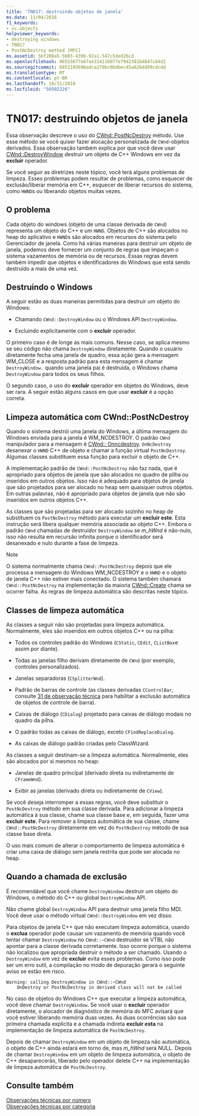 ```yaml
---
title: 'TN017: destruindo objetos de janela'
ms.date: 11/04/2016
f1_keywords:
- vc.objects
helpviewer_keywords:
- destroying windows
- TN017
- PostNcDestroy method [MFC]
ms.assetid: 5bf208a5-5683-439b-92a1-547c5ded26cd
ms.openlocfilehash: 06553677e67a4314116077e7942381bd847c64d2
ms.sourcegitcommit: 6052185696adca270bc9bdbec45a626dd89cdcdd
ms.translationtype: MT
ms.contentlocale: pt-BR
ms.lasthandoff: 10/31/2018
ms.locfileid: "50502226"
---
```

# <a name="tn017-destroying-window-objects"></a>TN017: destruindo objetos de janela

Essa observação descreve o uso do [CWnd::PostNcDestroy](../mfc/reference/cwnd-class.md#postncdestroy) método. Use esse método se você quiser fazer alocação personalizada de `CWnd`-objetos derivados. Essa observação também explica por que você deve usar [CWnd::DestroyWindow](../mfc/reference/cwnd-class.md#destroywindow) destruir um objeto de C++ Windows em vez da **excluir** operador.

Se você seguir as diretrizes neste tópico, você terá alguns problemas de limpeza. Esses problemas podem resultar de problemas, como esquecer de exclusão/liberar memória em C++, esquecer de liberar recursos do sistema, como `HWND`s ou liberando objetos muitas vezes.

## <a name="the-problem"></a>O problema

Cada objeto do windows (objeto de uma classe derivada de `CWnd`) representa um objeto do C++ e um `HWND`. Objetos de C++ são alocados no heap do aplicativo e `HWND`s são alocados em recursos do sistema pelo Gerenciador de janela. Como há várias maneiras para destruir um objeto de janela, podemos deve fornecer um conjunto de regras que impeçam o sistema vazamentos de memória ou de recursos. Essas regras devem também impedir que objetos e identificadores do Windows que está sendo destruído a mais de uma vez.

## <a name="destroying-windows"></a>Destruindo o Windows

A seguir estão as duas maneiras permitidas para destruir um objeto do Windows:

- Chamando `CWnd::DestroyWindow` ou o Windows API `DestroyWindow`.

- Excluindo explicitamente com o **excluir** operador.

O primeiro caso é de longe as mais comuns. Nesse caso, se aplica mesmo se seu código não chama `DestroyWindow` diretamente. Quando o usuário diretamente fecha uma janela de quadro, essa ação gera a mensagem WM_CLOSE e a resposta padrão para esta mensagem é chamar `DestroyWindow.` quando uma janela pai é destruída, o Windows chama `DestroyWindow` para todos os seus filhos.

O segundo caso, o uso do **excluir** operador em objetos do Windows, deve ser rara. A seguir estão alguns casos em que usar **excluir** é a opção correta.

## <a name="auto-cleanup-with-cwndpostncdestroy"></a>Limpeza automática com CWnd::PostNcDestroy

Quando o sistema destrói uma janela do Windows, a última mensagem do Windows enviada para a janela é WM_NCDESTROY. O padrão `CWnd` manipulador para a mensagem é [CWnd:: Onncdestroy](../mfc/reference/cwnd-class.md#onncdestroy). `OnNcDestroy` desanexar o `HWND` C++ de objeto e chamar a função virtual `PostNcDestroy`. Algumas classes substituem essa função para excluir o objeto de C++.

A implementação padrão de `CWnd::PostNcDestroy` não faz nada, que é apropriado para objetos de janela que são alocados no quadro de pilha ou inseridos em outros objetos. Isso não é adequado para objetos de janela que são projetados para ser alocado no heap sem quaisquer outros objetos. Em outras palavras, não é apropriado para objetos de janela que não são inseridos em outros objetos C++.

As classes que são projetadas para ser alocado sozinho no heap de substituem os `PostNcDestroy` método para executar um **excluir este**. Esta instrução será libera qualquer memória associada ao objeto C++. Embora o padrão `CWnd` chamadas de destruidor `DestroyWindow` se *m_hWnd* é não-nulo, isso não resulta em recursão infinita porque o identificador será desanexado e nulo durante a fase de limpeza.

> [!NOTE]
>  O sistema normalmente chama `CWnd::PostNcDestroy` depois que ele processa a mensagem do Windows WM_NCDESTROY e o `HWND` e o objeto de janela C++ não estiver mais conectado. O sistema também chamará `CWnd::PostNcDestroy` na implementação da maioria [CWnd::Create](../mfc/reference/cwnd-class.md#create) chama se ocorrer falha. As regras de limpeza automática são descritas neste tópico.

## <a name="auto-cleanup-classes"></a>Classes de limpeza automática

As classes a seguir não são projetadas para limpeza automática. Normalmente, eles são inseridos em outros objetos C++ ou na pilha:

- Todos os controles padrão do Windows (`CStatic`, `CEdit`, `CListBox`e assim por diante).

- Todas as janelas filho derivam diretamente de `CWnd` (por exemplo, controles personalizados).

- Janelas separadoras (`CSplitterWnd`).

- Padrão de barras de controle (as classes derivadas `CControlBar`, consulte [31 de observação técnica](../mfc/tn031-control-bars.md) para habilitar a exclusão automática de objetos de controle de barra).

- Caixas de diálogo (`CDialog`) projetado para caixas de diálogo modais no quadro da pilha.

- O padrão todas as caixas de diálogo, exceto `CFindReplaceDialog`.

- As caixas de diálogo padrão criadas pelo ClassWizard.

As classes a seguir destinam-se a limpeza automática. Normalmente, eles são alocados por si mesmos no heap:

- Janelas de quadro principal (derivado direta ou indiretamente de `CFrameWnd`).

- Exibir as janelas (derivado direta ou indiretamente de `CView`).

Se você deseja interromper a essas regras, você deve substituir o `PostNcDestroy` método em sua classe derivada. Para adicionar a limpeza automática à sua classe, chame sua classe base e, em seguida, fazer uma **excluir este**. Para remover a limpeza automática de sua classe, chame `CWnd::PostNcDestroy` diretamente em vez do `PostNcDestroy` método de sua classe base direta.

O uso mais comum de alterar o comportamento de limpeza automática é criar uma caixa de diálogo sem janela restrita que pode ser alocada no heap.

## <a name="when-to-call-delete"></a>Quando a chamada de exclusão

É recomendável que você chame `DestroyWindow` destruir um objeto do Windows, o método do C++ ou global `DestroyWindow` API.

Não chame global `DestroyWindow` API para destruir uma janela filho MDI. Você deve usar o método virtual `CWnd::DestroyWindow` em vez disso.

Para objetos de janela C++ que não executam limpeza automática, usando o **exclua** operador pode causar um vazamento de memória quando você tentar chamar `DestroyWindow` no `CWnd::~CWnd` destruidor se VTBL não apontar para a classe derivada corretamente. Isso ocorre porque o sistema não localizou que apropriada destruir o método a ser chamado. Usando o `DestroyWindow` em vez de **excluir** evita esses problemas. Como isso pode ser um erro sutil, a compilação no modo de depuração gerará o seguinte aviso se estão em risco.

```
Warning: calling DestroyWindow in CWnd::~CWnd
    OnDestroy or PostNcDestroy in derived class will not be called
```

No caso de objetos do Windows C++ que executar a limpeza automática, você deve chamar `DestroyWindow`. Se você usar o **excluir** operador diretamente, o alocador de diagnóstico de memória do MFC avisará que você estiver liberando memória duas vezes. As duas ocorrências são sua primeira chamada explícita e a chamada indireta **excluir esta** na implementação de limpeza automática de `PostNcDestroy`.

Depois de chamar `DestroyWindow` em um objeto de limpeza não automática, o objeto de C++ ainda estará em torno de, mas *m_hWnd* será NULL. Depois de chamar `DestroyWindow` em um objeto de limpeza automática, o objeto de C++ desaparecerão, liberado pelo operador delete C++ na implementação de limpeza automática de `PostNcDestroy`.

## <a name="see-also"></a>Consulte também

[Observações técnicas por número](../mfc/technical-notes-by-number.md)<br/>
[Observações técnicas por categoria](../mfc/technical-notes-by-category.md)

